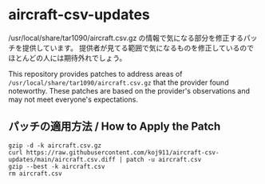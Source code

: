 # aircraft-csv-updates

/usr/local/share/tar1090/aircraft.csv.gz の情報で気になる部分を修正するパッチを提供しています。
提供者が見てる範囲で気になるものを修正しているのでほとんどの人には期待外れでしょう。

This repository provides patches to address areas of `/usr/local/share/tar1090/aircraft.csv.gz` that the provider found noteworthy. These patches are based on the provider's observations and may not meet everyone's expectations.

## パッチの適用方法 / How to Apply the Patch
```
gzip -d -k aircraft.csv.gz
curl https://raw.githubusercontent.com/koj911/aircraft-csv-updates/main/aircraft.csv.diff | patch -u aircraft.csv
gzip --best -k aircraft.csv
rm aircraft.csv
```

